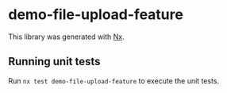 # demo-file-upload-feature

This library was generated with [Nx](https://nx.dev).

## Running unit tests

Run `nx test demo-file-upload-feature` to execute the unit tests.
